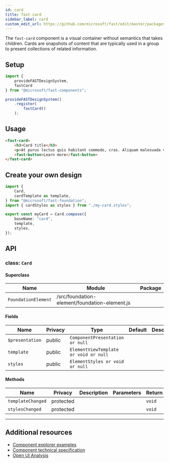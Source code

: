 ```yaml
---
id: card
title: fast-card
sidebar_label: card
custom_edit_url: https://github.com/microsoft/fast/edit/master/packages/web-components/fast-foundation/src/card/README.md
---
```


The `fast-card` component is a visual container without semantics that takes children. Cards are snapshots of content that are typically used in a group to present collections of related information.

## Setup

```ts
import {
    provideFASTDesignSystem,
    fastCard
} from "@microsoft/fast-components";

provideFASTDesignSystem()
    .register(
        fastCard()
    );
```

## Usage

```html live
<fast-card>
    <h3>Card title</h3>
    <p>At purus lectus quis habitant commodo, cras. Aliquam malesuada velit a tortor. Felis orci tellus netus risus et ultricies augue aliquet.</p>
    <fast-button>Learn more</fast-button>
</fast-card>
```

## Create your own design

```ts
import {
    Card,
    cardTemplate as template,
} from "@microsoft/fast-foundation";
import { cardStyles as styles } from "./my-card.styles";

export const myCard = Card.compose({
    baseName: "card",
    template,
    styles,
});
```

## API



### class: `Card`

#### Superclass

| Name                | Module                                        | Package |
| ------------------- | --------------------------------------------- | ------- |
| `FoundationElement` | /src/foundation-element/foundation-element.js |         |

#### Fields

| Name            | Privacy | Type                                  | Default | Description | Inherited From    |
| --------------- | ------- | ------------------------------------- | ------- | ----------- | ----------------- |
| `$presentation` | public  | `ComponentPresentation or null`       |         |             | FoundationElement |
| `template`      | public  | `ElementViewTemplate or void or null` |         |             | FoundationElement |
| `styles`        | public  | `ElementStyles or void or null`       |         |             | FoundationElement |

#### Methods

| Name              | Privacy   | Description | Parameters | Return | Inherited From    |
| ----------------- | --------- | ----------- | ---------- | ------ | ----------------- |
| `templateChanged` | protected |             |            | `void` | FoundationElement |
| `stylesChanged`   | protected |             |            | `void` | FoundationElement |

<hr/>


## Additional resources

* [Component explorer examples](https://explore.fast.design/components/fast-card)
* [Component technical specification](https://github.com/microsoft/fast/blob/master/packages/web-components/fast-foundation/src/card/card.spec.md)
* [Open UI Analysis](https://open-ui.org/components/card.research)